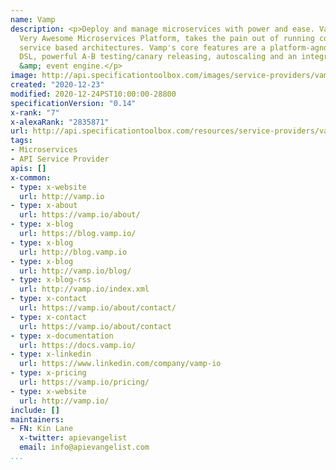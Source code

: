```yaml
---
name: Vamp
description: <p>Deploy and manage microservices with power and ease. Vamp, or the
  Very Awesome Microservices Platform, takes the pain out of running complex and critical
  service based architectures. Vamp's core features are a platform-agnostic microservices
  DSL, powerful A-B testing/canary releasing, autoscaling and an integrated metrics
  &amp; event engine.</p>
image: http://api.specificationtoolbox.com/images/service-providers/vamp.jpg
created: "2020-12-23"
modified: 2020-12-24PST10:00:00-28800
specificationVersion: "0.14"
x-rank: "7"
x-alexaRank: "2835871"
url: http://api.specificationtoolbox.com/resources/service-providers/vamp/
tags:
- Microservices
- API Service Provider
apis: []
x-common:
- type: x-website
  url: http://vamp.io
- type: x-about
  url: https://vamp.io/about/
- type: x-blog
  url: https://blog.vamp.io/
- type: x-blog
  url: http://blog.vamp.io
- type: x-blog
  url: http://vamp.io/blog/
- type: x-blog-rss
  url: http://vamp.io/index.xml
- type: x-contact
  url: https://vamp.io/about/contact/
- type: x-contact
  url: https://vamp.io/about/contact
- type: x-documentation
  url: https://docs.vamp.io/
- type: x-linkedin
  url: https://www.linkedin.com/company/vamp-io
- type: x-pricing
  url: https://vamp.io/pricing/
- type: x-website
  url: http://vamp.io/
include: []
maintainers:
- FN: Kin Lane
  x-twitter: apievangelist
  email: info@apievangelist.com
...
```

